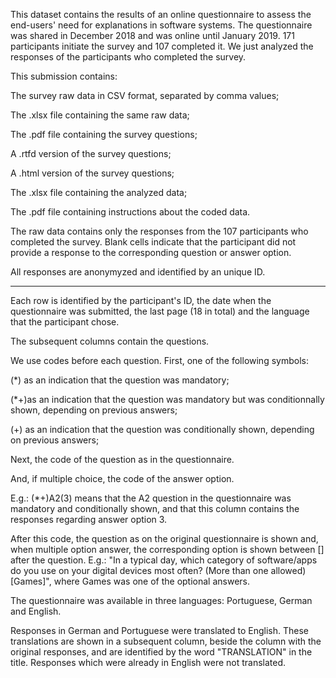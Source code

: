 This dataset contains the results of an online questionnaire to assess the end-users' need for explanations in software systems. The questionnaire was shared in December 2018 and was online until January 2019. 171 participants initiate the survey and 107 completed it. We just analyzed the responses of the participants who completed the survey.



This submission contains:

The survey raw data in CSV format, separated by comma values;

The .xlsx file containing the same raw data;

The .pdf file containing the survey questions;

A .rtfd version of the survey questions;

A .html version of the survey questions;

The .xlsx file containing the analyzed data;

The .pdf file containing instructions about the coded data.


The raw data contains only the responses from the 107 participants who completed the survey. Blank cells indicate that the participant did not provide a response to the corresponding question or answer option.

All responses are anonymyzed and identified by an unique ID.

_________

Each row is identified by the participant's ID, the date when the questionnaire was submitted, the last page (18 in total) and the language that the participant chose.

The subsequent columns contain the questions.

We use codes before each question. First, one of the following symbols:

(*) as an indication that the question was mandatory; 

(*+)as an indication that the question was mandatory but was conditionnally shown, depending on previous answers;

(+) as an indication that the question was conditionally shown, depending on previous answers;

Next, the code of the question as in the questionnaire.

And, if multiple choice, the code of the answer option.

E.g.: (*+)A2(3)  means that the A2 question in the questionnaire was mandatory and conditionally shown, and that this column contains the responses regarding answer option 3.


After this code, the question as on the original questionnaire is shown and, when multiple option answer, the corresponding option is shown between [] after the question. E.g.: "In a typical day, which category of software/apps do you use on your digital devices most often? (More than one allowed) [Games]", where Games was one of the optional answers.

The questionnaire was available in three languages: Portuguese, German and English. 

Responses in German and Portuguese were translated to English. These translations are shown in a subsequent column, beside the column with the original responses, and are identified by the word "TRANSLATION" in the title. Responses which were already in English were not translated.
